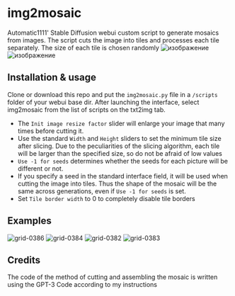 # img2mosaic
Automatic1111' Stable Diffusion webui custom script to generate mosaics from images. The script cuts the image into tiles and processes each tile separately. The size of each tile is chosen randomly
![изображение](https://user-images.githubusercontent.com/83316072/200170437-160603de-e507-454b-8b68-69868255d7c5.png)
![изображение](https://user-images.githubusercontent.com/83316072/200170569-0e7131e4-1da8-4caf-9cd9-5b785c9d21b0.png)


## Installation & usage
Сlone or download this repo and put the `img2mosaic.py` file in a `/scripts` folder of your webui base dir.
After launching the interface, select img2mosaic from the list of scripts on the txt2img tab.

- The `Init image resize factor` slider will enlarge your image that many times before cutting it.
- Use the standard `Width` and `Height` sliders to set the minimum tile size after slicing. Due to the peculiarities of the slicing algorithm, each tile will be larger than the specified size, so do not be afraid of low values
- `Use -1 for seeds` determines whether the seeds for each picture will be different or not.
- If you specify a seed in the standard interface field, it will be used when cutting the image into tiles. Thus the shape of the mosaic will be the same across generations, even if `Use -1 for seeds` is set.
- Set `Tile border width` to 0 to completely disable tile borders

## Examples
![grid-0386](https://user-images.githubusercontent.com/83316072/200169739-23588d1f-f151-4e6e-b5c5-666c663fd605.jpg)
![grid-0384](https://user-images.githubusercontent.com/83316072/200169758-89d14276-3514-41ca-bdcc-a4e66c2383b0.jpg)
![grid-0382](https://user-images.githubusercontent.com/83316072/200169743-470b3c6e-fe16-4234-a7dc-392d2fcd9083.png)
![grid-0383](https://user-images.githubusercontent.com/83316072/200169771-3dccb227-7bca-4c19-819c-a685a2d3666f.jpg)

## Credits
The code of the method of cutting and assembling the mosaic is written using the GPT-3 Code according to my instructions
